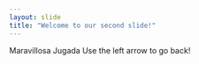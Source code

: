 ```yaml
---
layout: slide
title: "Welcome to our second slide!"
---
```

Maravillosa Jugada
Use the left arrow to go back!
